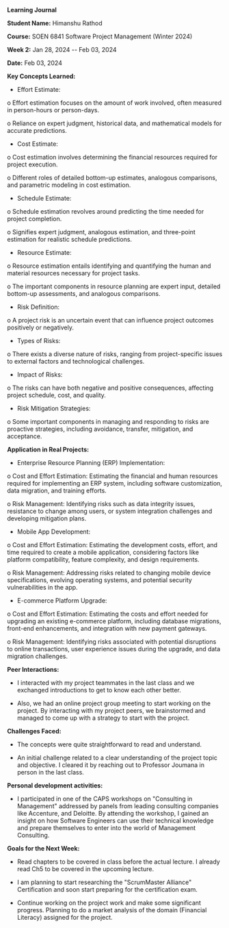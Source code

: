 **Learning Journal**

**Student Name:** Himanshu Rathod

**Course:** SOEN 6841 Software Project Management (Winter 2024)

**Week 2:** Jan 28, 2024 -- Feb 03, 2024

**Date:** Feb 03, 2024


**Key Concepts Learned:**

- Effort Estimate:

o Effort estimation focuses on the amount of work involved, often measured in person-hours or person-days.

o Reliance on expert judgment, historical data, and mathematical models for accurate predictions.

- Cost Estimate:

o Cost estimation involves determining the financial resources required for project execution.

o Different roles of detailed bottom-up estimates, analogous comparisons, and parametric modeling in cost estimation.

- Schedule Estimate:

o Schedule estimation revolves around predicting the time needed for project completion.

o Signifies expert judgment, analogous estimation, and three-point estimation for realistic schedule predictions.

- Resource Estimate:

o Resource estimation entails identifying and quantifying the human and material resources necessary for project tasks.

o The important components in resource planning are expert input, detailed bottom-up assessments, and analogous comparisons.

- Risk Definition:

o A project risk is an uncertain event that can influence project outcomes positively or negatively.

- Types of Risks:

o There exists a diverse nature of risks, ranging from project-specific issues to external factors and technological challenges.

- Impact of Risks:

o The risks can have both negative and positive consequences, affecting project schedule, cost, and quality.

- Risk Mitigation Strategies:

o Some important components in managing and responding to risks are proactive strategies, including avoidance, transfer, mitigation, and acceptance.


**Application in Real Projects:**

- Enterprise Resource Planning (ERP) Implementation:

o Cost and Effort Estimation: Estimating the financial and human resources required for implementing an ERP system, including software customization, data migration, and training efforts.

o Risk Management: Identifying risks such as data integrity issues, resistance to change among users, or system integration challenges and developing mitigation plans.

- Mobile App Development:

o Cost and Effort Estimation: Estimating the development costs, effort, and time required to create a mobile application, considering factors like platform compatibility, feature complexity, and design requirements.

o Risk Management: Addressing risks related to changing mobile device specifications, evolving operating systems, and potential security vulnerabilities in the app.

- E-commerce Platform Upgrade:

o Cost and Effort Estimation: Estimating the costs and effort needed for upgrading an existing e-commerce platform, including database migrations, front-end enhancements, and integration with new payment gateways.

o Risk Management: Identifying risks associated with potential disruptions to online transactions, user experience issues during the upgrade, and data migration challenges.


**Peer Interactions:**

- I interacted with my project teammates in the last class and we exchanged introductions to get to know each other better.

- Also, we had an online project group meeting to start working on the project. By interacting with my project peers, we brainstormed and managed to come up with a strategy to start with the project.
  

**Challenges Faced:**

- The concepts were quite straightforward to read and understand.

- An initial challenge related to a clear understanding of the project topic and objective. I cleared it by reaching out to Professor Joumana in person in the last class.
  

**Personal development activities:**

- I participated in one of the CAPS workshops on "Consulting in Management" addressed by panels from leading consulting companies like Accenture, and Deloitte. By attending the workshop, I gained an insight on how Software Engineers can use their technical knowledge and prepare themselves to enter into the world of Management Consulting.
  

**Goals for the Next Week:**

- Read chapters to be covered in class before the actual lecture. I already read Ch5 to be covered in the upcoming lecture.

- I am planning to start researching the "ScrumMaster Alliance" Certification and soon start preparing for the certification exam.

- Continue working on the project work and make some significant progress. Planning to do a market analysis of the domain (Financial Literacy) assigned for the project.
